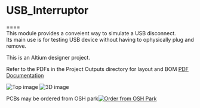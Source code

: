 # USB_Interruptor
====   
This module provides a conveient way to simulate a USB disconnect.  
Its main use is for testing USB device without having to ophysically plug and remove.  

This is an Altium designer project.  

Refer to the PDFs in the Project Outputs directory for layout and BOM
<a href="https://github.com/podonoghue/USB_Interruptor/blob/master/Hardware/Project Outputs for Pulser/Pulser.PDF">PDF Documentation</img></a>

![Top image](https://raw.githubusercontent.com/podonoghue/USB_Interruptor/master/Hardware/Pulse_Top.png "Top Board Image")
![3D image](https://raw.githubusercontent.com/podonoghue/USB_Interruptor/master/Hardware/Pulse_3D_Perspective.png "3D Board Image")

PCBs may be ordered from OSH park<a href="https://oshpark.com/shared_projects/KrhgN8JM"><img src="https://oshpark.com/assets/badge-5b7ec47045b78aef6eb9d83b3bac6b1920de805e9a0c227658eac6e19a045b9c.png" alt="Order from OSH Park"></img></a>  
